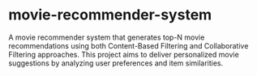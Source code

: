 # movie-recommender-system
A movie recommender system that generates top-N movie recommendations using both Content-Based Filtering and Collaborative Filtering approaches. This project aims to deliver personalized movie suggestions by analyzing user preferences and item similarities.
